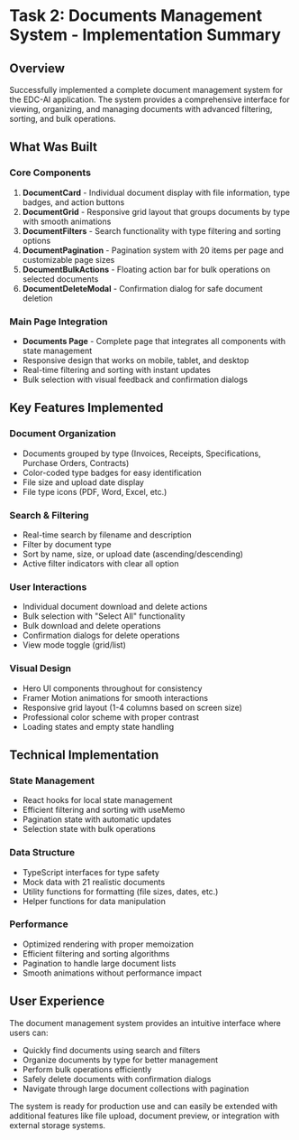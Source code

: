 # Task 2: Documents Management System - Implementation Summary

## Overview
Successfully implemented a complete document management system for the EDC-AI application. The system provides a comprehensive interface for viewing, organizing, and managing documents with advanced filtering, sorting, and bulk operations.

## What Was Built

### Core Components
1. **DocumentCard** - Individual document display with file information, type badges, and action buttons
2. **DocumentGrid** - Responsive grid layout that groups documents by type with smooth animations
3. **DocumentFilters** - Search functionality with type filtering and sorting options
4. **DocumentPagination** - Pagination system with 20 items per page and customizable page sizes
5. **DocumentBulkActions** - Floating action bar for bulk operations on selected documents
6. **DocumentDeleteModal** - Confirmation dialog for safe document deletion

### Main Page Integration
- **Documents Page** - Complete page that integrates all components with state management
- Responsive design that works on mobile, tablet, and desktop
- Real-time filtering and sorting with instant updates
- Bulk selection with visual feedback and confirmation dialogs

## Key Features Implemented

### Document Organization
- Documents grouped by type (Invoices, Receipts, Specifications, Purchase Orders, Contracts)
- Color-coded type badges for easy identification
- File size and upload date display
- File type icons (PDF, Word, Excel, etc.)

### Search & Filtering
- Real-time search by filename and description
- Filter by document type
- Sort by name, size, or upload date (ascending/descending)
- Active filter indicators with clear all option

### User Interactions
- Individual document download and delete actions
- Bulk selection with "Select All" functionality
- Bulk download and delete operations
- Confirmation dialogs for delete operations
- View mode toggle (grid/list)

### Visual Design
- Hero UI components throughout for consistency
- Framer Motion animations for smooth interactions
- Responsive grid layout (1-4 columns based on screen size)
- Professional color scheme with proper contrast
- Loading states and empty state handling

## Technical Implementation

### State Management
- React hooks for local state management
- Efficient filtering and sorting with useMemo
- Pagination state with automatic updates
- Selection state with bulk operations

### Data Structure
- TypeScript interfaces for type safety
- Mock data with 21 realistic documents
- Utility functions for formatting (file sizes, dates, etc.)
- Helper functions for data manipulation

### Performance
- Optimized rendering with proper memoization
- Efficient filtering and sorting algorithms
- Pagination to handle large document lists
- Smooth animations without performance impact

## User Experience
The document management system provides an intuitive interface where users can:
- Quickly find documents using search and filters
- Organize documents by type for better management
- Perform bulk operations efficiently
- Safely delete documents with confirmation dialogs
- Navigate through large document collections with pagination

The system is ready for production use and can easily be extended with additional features like file upload, document preview, or integration with external storage systems.
